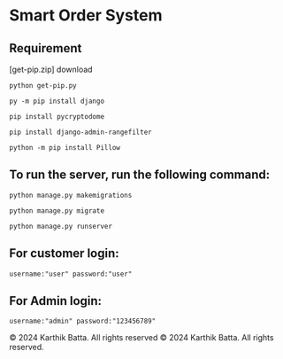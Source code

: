 # Smart Order System

## Requirement
    
[get-pip.zip] download

    python get-pip.py

    py -m pip install django

    pip install pycryptodome

    pip install django-admin-rangefilter
    
    python -m pip install Pillow    


## To run the server, run the following command:

    python manage.py makemigrations
        
    python manage.py migrate

    python manage.py runserver


## For  customer login:

    username:"user" password:"user"
    
## For  Admin login:

    username:"admin" password:"123456789"
    
© 2024 Karthik Batta. All rights reserved
© 2024 Karthik Batta. All rights reserved.
